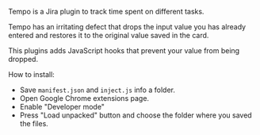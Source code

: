 Tempo is a Jira plugin to track time spent on different tasks.

Tempo has an irritating defect that drops the input value you has already entered and restores it to the original value saved in the card.

This plugins adds JavaScript hooks that prevent your value from being dropped.

How to install:
* Save `manifest.json` and `inject.js` info a folder.
* Open Google Chrome extensions page.
* Enable "Developer mode"
* Press "Load unpacked" button and choose the folder where you saved the files.

